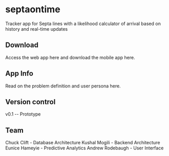# septaontime
Tracker app for Septa lines with a likelihood calculator of arrival based on history and real-time updates

## Download
Access the web app here and download the mobile app here.

## App Info
Read on the problem definition and user persona here.

## Version control
v0.1 -- Prototype

## Team
Chuck Clift - Database Architecture
Kushal Mogili - Backend Architecture
Eunice Hameyie - Predictive Analytics
Andrew Rodebaugh - User Interface
